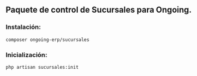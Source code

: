 ## Paquete de control de Sucursales para Ongoing.


### Instalación:
```
composer ongoing-erp/sucursales
```


### Inicialización:
```
php artisan sucursales:init
```

